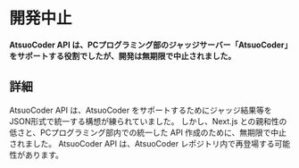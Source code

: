 # 開発中止

**AtsuoCoder API は、PCプログラミング部のジャッジサーバー「AtsuoCoder」をサポートする役割でしたが、開発は無期限で中止されました。**

## 詳細

AtsuoCoder API は、AtsuoCoder をサポートするためにジャッジ結果等をJSON形式で統一する構想が練られていました。
しかし、Next.js との親和性の低さと、PCプログラミング部内での統一した API 作成のために、無期限で中止されました。
AtsuoCoder API は、AtsuoCoder レポジトリ内で再登場する可能性があります。
